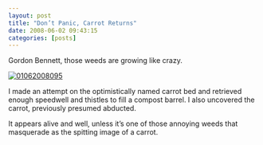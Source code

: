 ```yaml
---
layout: post
title: "Don’t Panic, Carrot Returns"
date: 2008-06-02 09:43:15
categories: [posts]
---
```


Gordon Bennett, those weeds are growing like crazy.

[![01062008095](http://farm3.static.flickr.com/2235/2542173968_88770e2a43_m.jpg)](http://www.flickr.com/photos/warriorwomen/2542173968/)

I made an attempt on the optimistically named carrot bed and retrieved enough speedwell and thistles to fill a compost barrel. I also uncovered the carrot, previously [](http://www.flickr.com/photos/warriorwomen/2542173968/)presumed abducted.

It appears alive and well, unless it’s one of those annoying weeds that masquerade as the spitting image of a carrot.
